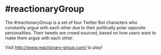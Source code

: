 # #reactionaryGroup

The #reactionaryGroup is a set of four Twitter Bot characters who constantly argue with each other due to their politically polar opposite personalities.
Their tweets are crowd sourced, based on how users want to make them argue with each other.

Visit http://www.reactionary-group.com/ to play!
